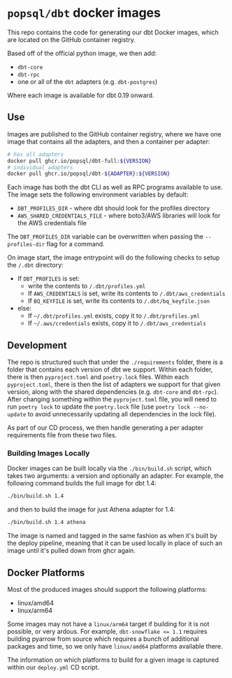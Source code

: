 # `popsql/dbt` docker images

This repo contains the code for generating our dbt Docker images, which are located on
the GitHub container registry.

Based off of the official python image, we then add:

- `dbt-core`
- `dbt-rpc`
- one or all of the `dbt` adapters (e.g. `dbt-postgres`)

Where each image is available for dbt 0.19 onward.

## Use

Images are published to the GitHub container registry, where we have one image that
contains all the adapters, and then a container per adapter:

```bash
# has all adapters
docker pull ghcr.io/popsql/dbt-full:${VERSION}
# individual adapters
docker pull ghcr.io/popsql/dbt-${ADAPTER}:${VERSION}
```

Each image has both the dbt CLI as well as RPC programs available to use. The image
sets the following environment variables by default:
* `DBT_PROFILES_DIR` - where dbt should look for the profiles directory
* `AWS_SHARED_CREDENTIALS_FILE` - where boto3/AWS libraries will look for the AWS credentials file

The `DBT_PROFILES_DIR` variable can be overwritten when passing the `--profiles-dir` flag for a command.

On image start, the image entrypoint will do the following checks to setup the `/.dbt` directory:
* If `DBT_PROFILES` is set:
  * write the contents to `/.dbt/profiles.yml`
  * If `AWS_CREDENTIALS` is set, write its contents to `/.dbt/aws_credentials`
  * If `BQ_KEYFILE` is set, write its contents to `/.dbt/bq_keyfile.json`
* else:
  * If `~/.dbt/profiles.yml` exists, copy it to `/.dbt/profiles.yml`
  * If `~/.aws/credentials` exists, copy it to `/.dbt/aws_credentials`

## Development

The repo is structured such that under the `./requirements` folder, there is a folder
that contains each version of dbt we support. Within each folder, there is then
`pyproject.toml` and `poetry.lock` files. Within each `pyproject.toml`, there is then
the list of adapters we support for that given version, along with the shared
dependencies (e.g. `dbt-core` and `dbt-rpc`). After changing something within the
`pyproject.toml` file, you will need to run `poetry lock` to update the `poetry.lock`
file (use `poetry lock --no-update` to avoid unnecessarily updating all dependencies
in the lock file).

As part of our CD process, we then handle generating a per adapter requirements file
from these two files.

### Building Images Locally

Docker images can be built locally via the `./bin/build.sh` script, which takes two
arguments: a version and optionally an adapter. For example, the following command
builds the full image for dbt 1.4:

```bash
./bin/build.sh 1.4
```

and then to build the image for just Athena adapter for 1.4:

```bash
./bin/build.sh 1.4 athena
```

The image is named and tagged in the same fashion as when it's built by the deploy
pipeline, meaning that it can be used locally in place of such an image until it's
pulled down from ghcr again.

## Docker Platforms

Most of the produced images should support the following platforms:

- linux/amd64
- linux/arm64

Some images may not have a `linux/arm64` target if building for it is not possible, or
very ardous. For example, `dbt-snowflake <= 1.1` requires building pyarrow from source
which requires a bunch of additional packages and time, so we only have `linux/amd64`
platforms available there.

The information on which platforms to build for a given image is captured within our
`deploy.yml` CD script.
